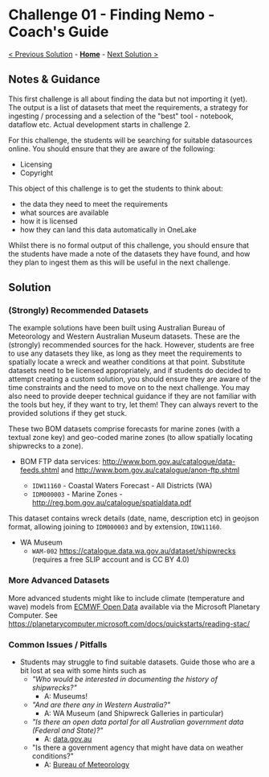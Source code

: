 # Challenge 01 - Finding Nemo - Coach's Guide 

[< Previous Solution](./Solution-00.md) - **[Home](./README.md)** - [Next Solution >](./Solution-02.md)

## Notes & Guidance

This first challenge is all about finding the data but not importing it (yet). The output is a list of datasets that meet the requirements, a strategy for ingesting / processing and a selection of the "best" tool - notebook, dataflow etc. Actual development starts in challenge 2.

For this challenge, the students will be searching for suitable datasources online. You should ensure that they are aware of the following:

- Licensing
- Copyright

This object of this challenge is to get the students to think about:

- the data they need to meet the requirements
- what sources are available
- how it is licensed
- how they can land this data automatically in OneLake

Whilst there is no formal output of this challenge, you should ensure that the students have made a note of the datasets they have found, and how they plan to ingest them as this will be useful in the next challenge.

## Solution

### (Strongly) Recommended Datasets

The example solutions have been built using Australian Bureau of Meteorology and Western Australian Museum datasets. These are the (strongly) recommended sources for the hack. However, students are free to use any datasets they like, as long as they meet the requirements to spatially locate a wreck and weather conditions at that point. Substitute datasets need to be licensed appropriately, and if students do decided to attempt creating a custom solution, you should ensure they are aware of the time constraints and the need to move on to the next challenge. You may also need to provide deeper technical guidance if they are not familiar with the tools but hey, if they want to try, let them! They can always revert to the provided solutions if they get stuck.

These two BOM datasets comprise forecasts for marine zones (with a textual zone key) and geo-coded marine zones (to allow spatially locating shipwrecks to a zone).

- BOM FTP data services: http://www.bom.gov.au/catalogue/data-feeds.shtml and http://www.bom.gov.au/catalogue/anon-ftp.shtml 

  - ``IDW11160`` - Coastal Waters Forecast - All Districts (WA)
  - ``IDM000003`` - Marine Zones - http://reg.bom.gov.au/catalogue/spatialdata.pdf


This dataset contains wreck details (date, name, description etc) in geojson format, allowing joining to ``IDM000003`` and by extension, ``IDW11160``.

- WA Museum
  - ``WAM-002`` https://catalogue.data.wa.gov.au/dataset/shipwrecks (requires a free SLIP account and is CC BY 4.0)

### More Advanced Datasets

More advanced students might like to include climate (temperature and wave) models from  [ECMWF Open Data](https://planetarycomputer.microsoft.com/dataset/ecmwf-forecast) available via the Microsoft Planetary Computer. See https://planetarycomputer.microsoft.com/docs/quickstarts/reading-stac/

### Common Issues / Pitfalls

- Students may struggle to find suitable datasets. Guide those who are a bit lost at sea with some hints such as 
  - _"Who would be interested in documenting the history of shipwrecks?"_
    - A: Museums!
  - _"And are there any in Western Australia?"_ 
    - A: WA Museum (and Shipwreck Galleries in particular)
  - _"Is there an open data portal for all Australian government data (Federal and State)?"_
    - A: [data.gov.au](https://data.gov.au/)
  - "Is there a government agency that might have data on weather conditions?"
    - A: [Bureau of Meteorology](http://www.bom.gov.au/)

